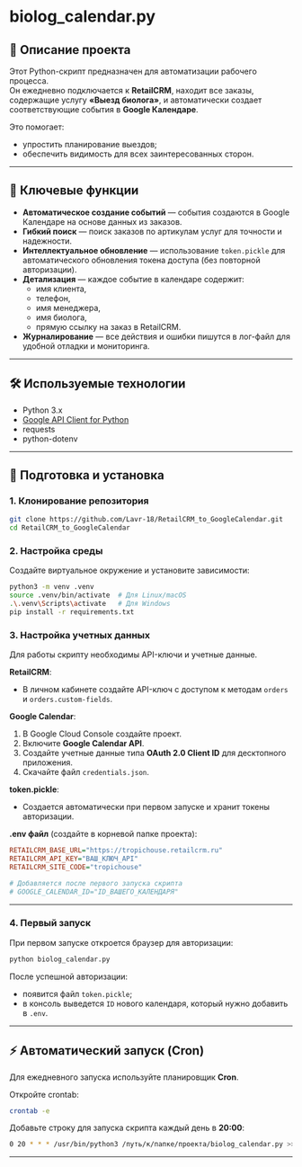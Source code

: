 # biolog_calendar.py

## 📌 Описание проекта
Этот Python-скрипт предназначен для автоматизации рабочего процесса.  
Он ежедневно подключается к **RetailCRM**, находит все заказы, содержащие услугу **«Выезд биолога»**, и автоматически создает соответствующие события в **Google Календаре**.  

Это помогает:
- упростить планирование выездов;
- обеспечить видимость для всех заинтересованных сторон.

---

## 🔑 Ключевые функции
- **Автоматическое создание событий** — события создаются в Google Календаре на основе данных из заказов.  
- **Гибкий поиск** — поиск заказов по артикулам услуг для точности и надежности.  
- **Интеллектуальное обновление** — использование `token.pickle` для автоматического обновления токена доступа (без повторной авторизации).  
- **Детализация** — каждое событие в календаре содержит:
  - имя клиента,  
  - телефон,  
  - имя менеджера,  
  - имя биолога,  
  - прямую ссылку на заказ в RetailCRM.  
- **Журналирование** — все действия и ошибки пишутся в лог-файл для удобной отладки и мониторинга.  

---

## 🛠 Используемые технологии
- Python 3.x  
- [Google API Client for Python](https://github.com/googleapis/google-api-python-client)  
- requests  
- python-dotenv  

---

## 🚀 Подготовка и установка

### 1. Клонирование репозитория
```bash
git clone https://github.com/Lavr-18/RetailCRM_to_GoogleCalendar.git
cd RetailCRM_to_GoogleCalendar
```

### 2. Настройка среды
Создайте виртуальное окружение и установите зависимости:
```bash
python3 -m venv .venv
source .venv/bin/activate  # Для Linux/macOS
.\.venv\Scripts\activate   # Для Windows
pip install -r requirements.txt
```

### 3. Настройка учетных данных
Для работы скрипту необходимы API-ключи и учетные данные.

**RetailCRM**:
- В личном кабинете создайте API-ключ с доступом к методам `orders` и `orders.custom-fields`.

**Google Calendar**:
1. В Google Cloud Console создайте проект.  
2. Включите **Google Calendar API**.  
3. Создайте учетные данные типа **OAuth 2.0 Client ID** для десктопного приложения.  
4. Скачайте файл `credentials.json`.  

**token.pickle**:
- Создается автоматически при первом запуске и хранит токены авторизации.

**.env файл** (создайте в корневой папке проекта):
```ini
RETAILCRM_BASE_URL="https://tropichouse.retailcrm.ru"
RETAILCRM_API_KEY="ВАШ_КЛЮЧ_API"
RETAILCRM_SITE_CODE="tropichouse"

# Добавляется после первого запуска скрипта
# GOOGLE_CALENDAR_ID="ID_ВАШЕГО_КАЛЕНДАРЯ"
```

---

### 4. Первый запуск
При первом запуске откроется браузер для авторизации:
```bash
python biolog_calendar.py
```
После успешной авторизации:
- появится файл `token.pickle`;  
- в консоль выведется `ID` нового календаря, который нужно добавить в `.env`.

---

## ⚡ Автоматический запуск (Cron)
Для ежедневного запуска используйте планировщик **Cron**.

Откройте crontab:
```bash
crontab -e
```

Добавьте строку для запуска скрипта каждый день в **20:00**:
```bash
0 20 * * * /usr/bin/python3 /путь/к/папке/проекта/biolog_calendar.py >> /путь/к/папке/проекта/biolog_calendar.log 2>&1
```

---
